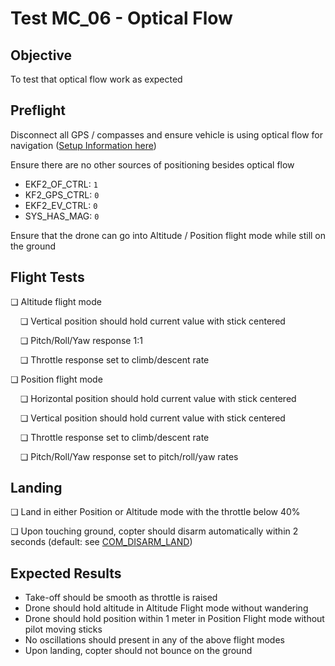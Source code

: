# Test MC_06 - Optical Flow

## Objective

To test that optical flow work as expected

## Preflight

Disconnect all GPS / compasses and ensure vehicle is using optical flow for navigation
([Setup Information here](https://docs.px4.io/main/en/sensor/optical_flow.html))

Ensure there are no other sources of positioning besides optical flow
- EKF2_OF_CTRL: `1`
- KF2_GPS_CTRL: `0`
- EKF2_EV_CTRL: `0`
- SYS_HAS_MAG: `0`

Ensure that the drone can go into Altitude / Position flight mode while still on the ground

## Flight Tests

❏ Altitude flight mode

&nbsp;&nbsp;&nbsp;&nbsp;❏ Vertical position should hold current value with stick centered

&nbsp;&nbsp;&nbsp;&nbsp;❏ Pitch/Roll/Yaw response 1:1

&nbsp;&nbsp;&nbsp;&nbsp;❏ Throttle response set to climb/descent rate

❏ Position flight mode

&nbsp;&nbsp;&nbsp;&nbsp;❏ Horizontal position should hold current value with stick centered

&nbsp;&nbsp;&nbsp;&nbsp;❏ Vertical position should hold current value with stick centered

&nbsp;&nbsp;&nbsp;&nbsp;❏ Throttle response set to climb/descent rate

&nbsp;&nbsp;&nbsp;&nbsp;❏ Pitch/Roll/Yaw response set to pitch/roll/yaw rates

## Landing

❏ Land in either Position or Altitude mode with the throttle below 40%

❏ Upon touching ground, copter should disarm automatically within 2 seconds (default: see [COM_DISARM_LAND](../advanced_config/parameter_reference.md#COM_DISARM_LAND))

## Expected Results

- Take-off should be smooth as throttle is raised
- Drone should hold altitude in Altitude Flight mode without wandering
- Drone should hold position within 1 meter in Position Flight mode without pilot moving sticks
- No oscillations should present in any of the above flight modes
- Upon landing, copter should not bounce on the ground

